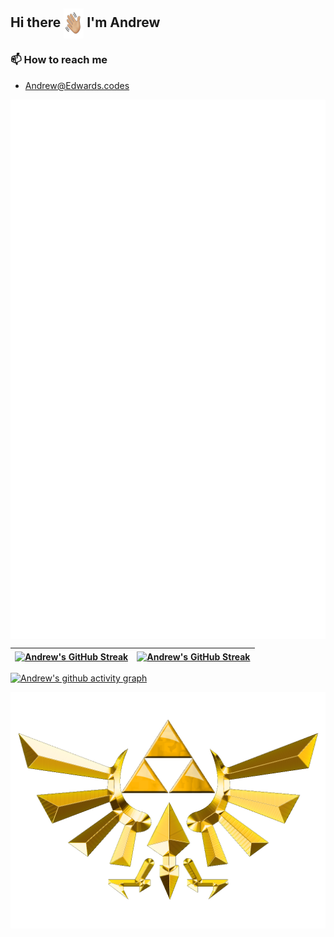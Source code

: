 ## Hi there <img align="center" src="./assets/giphy.gif" alt="Wave" width="32" height="48"> I'm Andrew

<!-- - 🔭 I’m currently working on a lot! -->
<!-- - 🌱 I’m currently learning  -->
<!-- - 👯 I’m looking to collaborate on ... -->

### 📫 How to reach me

- Andrew@Edwards.codes

<img align="center" src="/github-metrics.svg" alt="Metrics" width="600">

| <a href="https://github.com/andrew87e/github-readme-stats"><img align="center" src="https://github-readme-stats.vercel.app/api?username=andrew87e&count_private=true&show_icons=true&theme=chartreuse-dark&hide_border=true" alt="Andrew's GitHub Streak"></a> | <a href="https://github.com/andrew87e/github-readme-stats"><img align="center" src="https://github-readme-stats.vercel.app/api/top-langs/?username=andrew87e&layout=compact&theme=chartreuse-dark&hide_border=true" alt="Andrew's GitHub Streak"></a> |
| -------------------------------------------------------------------------------------------------------------------------------------------------------------------------------------------------------------------------------------------------------------- | ----------------------------------------------------------------------------------------------------------------------------------------------------------------------------------------------------------------------------------------------------- |

<!-- [![GitHub Streak](https://streak-stats.demolab.com?user=andrew87e&theme=chartreuse-dark&border_radius=50)](https://git.io/streak-stats) -->

[![Andrew's github activity graph](https://activity-graph.herokuapp.com/graph?username=andrew87e&theme=chartreuse-dark)](https://github.com/andrew87e/github-readme-activity-graph)

<a href="https://www.edwards.codes"><img align="center" src="./assets/115434.png" alt="Andrew's Portfolio"></a>
